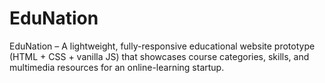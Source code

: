 # EduNation
EduNation – A lightweight, fully-responsive educational website prototype (HTML + CSS + vanilla JS) that showcases course categories, skills, and multimedia resources for an online-learning startup.
